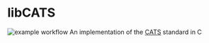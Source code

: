 # libCATS
![example workflow](https://github.com/CamK06/libCATS/actions/workflows/main.yml/badge.svg)
An implementation of the [CATS](https://cats.radio/) standard in C